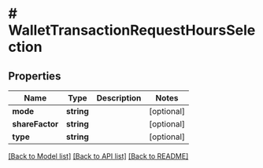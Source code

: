 # # WalletTransactionRequestHoursSelection

## Properties

Name | Type | Description | Notes
------------ | ------------- | ------------- | -------------
**mode** | **string** |  | [optional] 
**shareFactor** | **string** |  | [optional] 
**type** | **string** |  | [optional] 

[[Back to Model list]](../../README.md#documentation-for-models) [[Back to API list]](../../README.md#documentation-for-api-endpoints) [[Back to README]](../../README.md)


